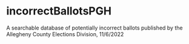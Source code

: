 # incorrectBallotsPGH
A searchable database of potentially incorrect ballots published by the Allegheny County Elections Division, 11/6/2022
